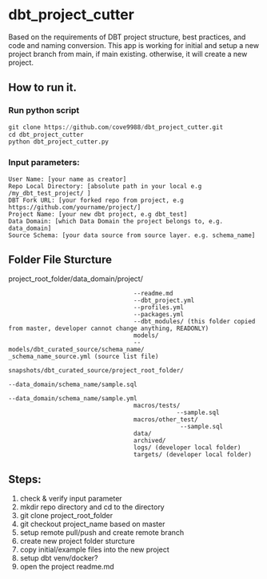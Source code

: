# dbt_project_cutter
Based on the requirements of DBT project structure, best practices, and code and naming conversion. This app is working for initial and setup a new project branch from main, if main existing. otherwise, it will create a new project.

## How to run it.

### Run python script
```python
git clone https://github.com/cove9988/dbt_project_cutter.git
cd dbt_project_cutter
python dbt_project_cutter.py

```
### Input parameters:
    User Name: [your name as creator]
    Repo Local Directory: [absolute path in your local e.g /my_dbt_test_project/ ]
    DBT Fork URL: [your forked repo from project, e.g https://github.com/yourname/project/]
    Project Name: [your new dbt project, e.g dbt_test]
    Data Domain: [which Data Domain the project belongs to, e.g. data_domain]
    Source Schema: [your data source from source layer. e.g. schema_name]

## Folder File Sturcture
project_root_folder/data_domain/project/

                                       --readme.md
                                       --dbt_project.yml
                                       --profiles.yml
                                       --packages.yml
                                       --dbt_modules/ (this folder copied from master, developer cannot change anything, READONLY)
                                       models/
                                       --models/dbt_curated_source/schema_name/                                                                                    _schema_name_source.yml (source list file)
                                       snapshots/dbt_curated_source/project_root_folder/
                                                                                       --data_domain/schema_name/sample.sql
                                                                                       --data_domain/schema_name/sample.yml
                                       macros/tests/
                                                   --sample.sql
                                       macros/other_test/
                                                    --sample.sql
                                       data/
                                       archived/
                                       logs/ (developer local folder)
                                       targets/ (developer local folder)


## Steps:
1. check & verify input parameter
2. mkdir repo directory and cd to the directory
3. git clone project_root_folder
4. git checkout project_name based on master
5. setup remote pull/push and create remote branch
6. create new project folder sturcture 
7. copy initial/example files into the new project
8. setup dbt venv/docker? 
9. open the project readme.md


